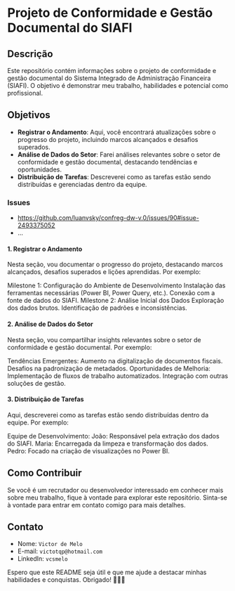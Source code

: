 # Projeto de Conformidade e Gestão Documental do SIAFI

## Descrição
Este repositório contém informações sobre o projeto de conformidade e gestão documental do Sistema Integrado de Administração Financeira (SIAFI). O objetivo é demonstrar meu trabalho, habilidades e potencial como profissional.

## Objetivos
- **Registrar o Andamento**: Aqui, você encontrará atualizações sobre o progresso do projeto, incluindo marcos alcançados e desafios superados.
- **Análise de Dados do Setor**: Farei análises relevantes sobre o setor de conformidade e gestão documental, destacando tendências e oportunidades.
- **Distribuição de Tarefas**: Descreverei como as tarefas estão sendo distribuídas e gerenciadas dentro da equipe.

### Issues

- https://github.com/luanvsky/confreg-dw-v.0/issues/90#issue-2493375052
- ...


#### 1. Registrar o Andamento
Nesta seção, vou documentar o progresso do projeto, destacando marcos alcançados, desafios superados e lições aprendidas. Por exemplo:

Milestone 1: Configuração do Ambiente de Desenvolvimento
Instalação das ferramentas necessárias (Power BI, Power Query, etc.).
Conexão com a fonte de dados do SIAFI.
Milestone 2: Análise Inicial dos Dados
Exploração dos dados brutos.
Identificação de padrões e inconsistências.

#### 2. Análise de Dados do Setor
Nesta seção, vou compartilhar insights relevantes sobre o setor de conformidade e gestão documental. Por exemplo:

Tendências Emergentes:
Aumento na digitalização de documentos fiscais.
Desafios na padronização de metadados.
Oportunidades de Melhoria:
Implementação de fluxos de trabalho automatizados.
Integração com outras soluções de gestão.

#### 3. Distribuição de Tarefas
Aqui, descreverei como as tarefas estão sendo distribuídas dentro da equipe. Por exemplo:

Equipe de Desenvolvimento:
João: Responsável pela extração dos dados do SIAFI.
Maria: Encarregada da limpeza e transformação dos dados.
Pedro: Focado na criação de visualizações no Power BI.


## Como Contribuir
Se você é um recrutador ou desenvolvedor interessado em conhecer mais sobre meu trabalho, fique à vontade para explorar este repositório. Sinta-se à vontade para entrar em contato comigo para mais detalhes.

## Contato
- Nome: `Victor de Melo`
- E-mail: `victotqp@hotmail.com`
- LinkedIn: `vcsmelo`

Espero que este README seja útil e que me ajude a destacar minhas habilidades e conquistas. Obrigado! 🚀👩‍💻
